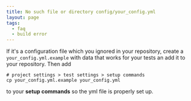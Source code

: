 ```yaml
---
title: No such file or directory config/your_config.yml
layout: page
tags:
  - faq
  - build error
---
```

If it's a configuration file which you ignored in your repository, create a ```your_config.yml.example``` with data that works for your tests an add it to your repository. Then add

~~~shell
# project settings > test settings > setup commands
cp your_config.yml.example your_config.yml
~~~

to your **setup commands** so the yml file is properly set up.
